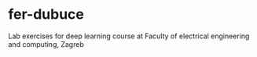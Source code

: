 # fer-dubuce

Lab exercises for deep learning course at Faculty of electrical engineering and computing, Zagreb